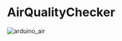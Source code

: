 # AirQualityChecker
![arduino_air](https://user-images.githubusercontent.com/8673420/28799850-0c564d74-75ff-11e7-97fa-aac9a30a4775.jpg)

